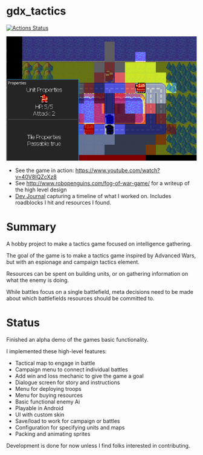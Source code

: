 # gdx_tactics

[![Actions Status](https://github.com/axlan/gdx_tactics/workflows/Desktop%20Build/badge.svg)](https://github.com/axlan/gdx_tactics/actions)

[![Battle Screenshot](docs/images/fog_battle.png)](http://www.robopenguins.com/fog-of-war-game/)

  * See the game in action: https://www.youtube.com/watch?v=40V8IQZcXz8
  * See http://www.robopenguins.com/fog-of-war-game/ for a writeup of the high level design
  * [Dev Journal](DEV_JOURNAL.md) capturing a timeline of what I worked on. Includes roadblocks I hit and resources I found.

# Summary

A hobby project to make a tactics game focused on intelligence gathering.

The goal of the game is to make a tactics game inspired by Advanced Wars, but with an espionage and campaign tactics element.

Resources can be spent on building units, or on gathering information on what the enemy is doing.

While battles focus on a single battlefield, meta decisions need to be made about which battlefields resources should be committed to.

# Status

Finished an alpha demo of the games basic functionality.

I implemented these high-level features:
  * Tactical map to engage in battle
  * Campaign menu to connect individual battles
  * Add win and loss mechanic to give the game a goal
  * Dialogue screen for story and instructions
  * Menu for deploying troops
  * Menu for buying resources
  * Basic functional enemy Ai
  * Playable in Android
  * UI with custom skin
  * Save/load to work for campaign or battles
  * Configuration for specifying units and maps
  * Packing and animating sprites

Development is done for now unless I find folks interested in contributing.
